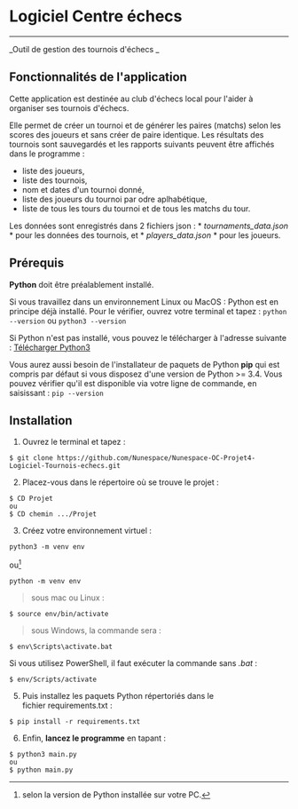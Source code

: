 # Logiciel Centre échecs
***
_Outil de gestion des tournois d'échecs _




## Fonctionnalités de l'application

Cette application est destinée au club d'échecs local pour l'aider à organiser ses tournois d'échecs.

Elle permet de créer un tournoi et de générer les paires (matchs) selon les scores des joueurs et sans créer de paire identique. Les résultats des tournois sont sauvegardés et les rapports suivants peuvent être affichés dans le programme :
- liste des joueurs,
- liste des tournois,
- nom et dates d'un tournoi donné,
- liste des joueurs du tournoi par odre aplhabétique,
- liste de tous les tours du tournoi et de tous les matchs du tour.

Les données sont enregistrés dans 2 fichiers json : * *tournaments_data.json* * pour les données des tournois, et * *players_data.json* * pour les joueurs. 



## Prérequis

**Python** doit être préalablement installé.

Si vous travaillez dans un environnement Linux ou MacOS : Python est en principe déjà installé. Pour le vérifier, ouvrez votre terminal et tapez : `python --version` ou `python3 --version`


Si Python n'est pas installé, vous pouvez le télécharger à l'adresse suivante : 
[Télécharger Python3](https://www.python.org/downloads)

Vous aurez aussi besoin de l'installateur de paquets de Python **pip** qui est compris par défaut si vous disposez d'une version de Python >= 3.4. Vous pouvez vérifier qu'il est disponible via votre ligne de commande, en saisissant : `pip --version`



## Installation

1. Ouvrez le terminal et tapez :


```
$ git clone https://github.com/Nunespace/Nunespace-OC-Projet4-Logiciel-Tournois-echecs.git
```


2. Placez-vous dans le répertoire où se trouve le projet :

```
$ CD Projet
ou
$ CD chemin .../Projet
```


3. Créez votre environnement virtuel : 

```
python3 -m venv env 
```

ou[^1]

```
python -m venv env 
```

> sous mac ou Linux :

```
$ source env/bin/activate  
```

> sous Windows, la commande sera :

```
$ env\Scripts\activate.bat
```
Si vous utilisez PowerShell, il faut exécuter la commande sans  *.bat* :
```
$ env/Scripts/activate
```


5. Puis installez les paquets Python répertoriés dans le fichier requirements.txt :

```
$ pip install -r requirements.txt
```


6. Enfin, **lancez le programme** en tapant : 

```
$ python3 main.py
ou
$ python main.py
```



[^1]: selon la version de Python installée sur votre PC.
